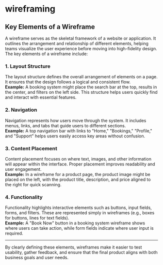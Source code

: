 # wireframing
## Key Elements of a Wireframe

A wireframe serves as the skeletal framework of a website or application. It outlines the arrangement and relationship of different elements, helping teams visualize the user experience before moving into high-fidelity design. The key elements of a wireframe include:

### 1. Layout Structure
The layout structure defines the overall arrangement of elements on a page. It ensures that the design follows a logical and consistent flow.  
**Example:** A booking system might place the search bar at the top, results in the center, and filters on the left side. This structure helps users quickly find and interact with essential features.

### 2. Navigation
Navigation represents how users move through the system. It includes menus, links, and tabs that guide users to different sections.  
**Example:** A top navigation bar with links to "Home," "Bookings," "Profile," and "Support" helps users easily access key areas without confusion.

### 3. Content Placement
Content placement focuses on where text, images, and other information will appear within the interface. Proper placement improves readability and user engagement.  
**Example:** In a wireframe for a product page, the product image might be placed on the left, with the product title, description, and price aligned to the right for quick scanning.

### 4. Functionality
Functionality highlights interactive elements such as buttons, input fields, forms, and filters. These are represented simply in wireframes (e.g., boxes for buttons, lines for text fields).  
**Example:** A "Book Now" button in a booking system wireframe shows where users can take action, while form fields indicate where user input is required.

---

By clearly defining these elements, wireframes make it easier to test usability, gather feedback, and ensure that the final product aligns with both business goals and user needs.

